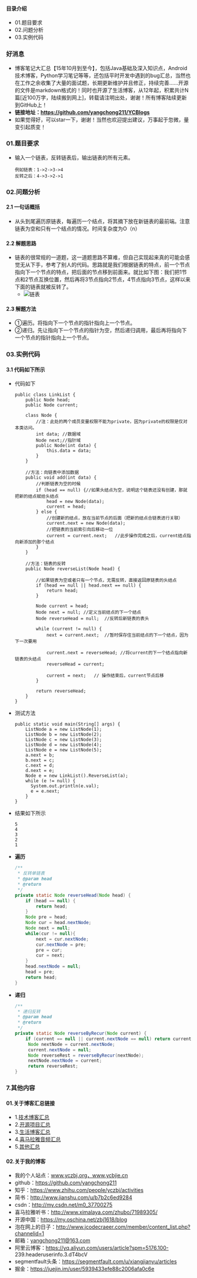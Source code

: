 #### 目录介绍
- 01.题目要求
- 02.问题分析
- 03.实例代码





### 好消息
- 博客笔记大汇总【15年10月到至今】，包括Java基础及深入知识点，Android技术博客，Python学习笔记等等，还包括平时开发中遇到的bug汇总，当然也在工作之余收集了大量的面试题，长期更新维护并且修正，持续完善……开源的文件是markdown格式的！同时也开源了生活博客，从12年起，积累共计N篇[近100万字，陆续搬到网上]，转载请注明出处，谢谢！所有博客陆续更新到GitHub上！
- **链接地址：https://github.com/yangchong211/YCBlogs**
- 如果觉得好，可以star一下，谢谢！当然也欢迎提出建议，万事起于忽微，量变引起质变！




### 01.题目要求
- 输入一个链表，反转链表后，输出链表的所有元素。
    ```
    例如链表：1->2->3->4
    反转之后：4->3->2->1
    ```


### 02.问题分析
#### 2.1 一句话概括
- 从头到尾遍历原链表，每遍历一个结点，将其摘下放在新链表的最前端。注意链表为空和只有一个结点的情况。时间复杂度为O（n）


#### 2.2 解题思路
- 链表的很常规的一道题，这一道题思路不算难，但自己实现起来真的可能会感觉无从下手，参考了别人的代码。思路就是我们根据链表的特点，前一个节点指向下一个节点的特点，把后面的节点移到前面来。就比如下图：我们把1节点和2节点互换位置，然后再将3节点指向2节点，4节点指向3节点，这样以来下面的链表就被反转了。
    - ![链表](https://img-blog.csdn.net/20160420134000174)


#### 2.3 解题方法
- ①遍历。将指向下一个节点的指针指向上一个节点。
- ②递归。先让指向下一个节点的指针为空，然后递归调用，最后再将指向下一个节点的指针指向上一个节点。


### 03.实例代码
#### 3.1 代码如下所示
- 代码如下
    ```
    public class LinkList {
        public Node head;
        public Node current;
        
        class Node {
            //注：此处的两个成员变量权限不能为private，因为private的权限是仅对本类访问。
            int data; //数据域
            Node next;//指针域
            public Node(int data) {
                this.data = data;
            }
        }
        
        //方法：向链表中添加数据
        public void add(int data) {
            //判断链表为空的时候
            if (head == null) {//如果头结点为空，说明这个链表还没有创建，那就把新的结点赋给头结点
                head = new Node(data);
                current = head;
            } else {
                //创建新的结点，放在当前节点的后面（把新的结点合链表进行关联）
                current.next = new Node(data);
                //把链表的当前索引向后移动一位
                current = current.next;   //此步操作完成之后，current结点指向新添加的那个结点
            }
        }
    
        //方法：链表的反转
        public Node reverseList(Node head) {
    
            //如果链表为空或者只有一个节点，无需反转，直接返回原链表的头结点
            if (head == null || head.next == null) {
                return head;
            }
    
            Node current = head;
            Node next = null; //定义当前结点的下一个结点
            Node reverseHead = null;  //反转后新链表的表头
    
            while (current != null) {
                next = current.next;  //暂时保存住当前结点的下一个结点，因为下一次要用
    
                current.next = reverseHead; //将current的下一个结点指向新链表的头结点
                reverseHead = current;  
    
                current = next;   // 操作结束后，current节点后移
            }
    
            return reverseHead;
        }
    }
    ```
- 测试方法
    ```
    public static void main(String[] args) {
        ListNode a = new ListNode(1);
        ListNode b = new ListNode(2);
        ListNode c = new ListNode(3);
        ListNode d = new ListNode(4);
        ListNode e = new ListNode(5);
        a.next = b;
        b.next = c;
        c.next = d;
        d.next = e;
        Node e = new LinkList().ReverseList(a);
        while (e != null) {
          System.out.println(e.val);
          e = e.next;
        }
    }
    ```
- 结果如下所示
    ```
    5
    4
    3
    2
    1
    ```
- **遍历**
    ```java
    /**
     * 反转单链表
     * @param head
     * @return
     */
    private static Node reverseHead(Node head) {
        if (head == null) {
            return head;
        }
        Node pre = head;
        Node cur = head.nextNode;
        Node next = null;
        while(cur != null){
            next = cur.nextNode;
            cur.nextNode = pre;
            pre = cur;
            cur = next;
        }
        head.nextNode = null;
        head = pre;
        return head;
    }
    ```
- **递归**
    ```java
    /**
     * 递归反转
     * @param head
     * @return
     */
    private static Node reverseByRecur(Node current) {
        if (current == null || current.nextNode == null) return current;  
         Node nextNode = current.nextNode;  
         current.nextNode = null;  
         Node reverseRest = reverseByRecur(nextNode);  
         nextNode.nextNode = current;  
         return reverseRest;  
    }
    ```





### 7.其他内容
#### 01.关于博客汇总链接
- 1.[技术博客汇总](https://www.jianshu.com/p/614cb839182c)
- 2.[开源项目汇总](https://blog.csdn.net/m0_37700275/article/details/80863574)
- 3.[生活博客汇总](https://blog.csdn.net/m0_37700275/article/details/79832978)
- 4.[喜马拉雅音频汇总](https://www.jianshu.com/p/f665de16d1eb)
- 5.[其他汇总](https://www.jianshu.com/p/53017c3fc75d)



#### 02.关于我的博客
- 我的个人站点：www.yczbj.org，www.ycbjie.cn
- github：https://github.com/yangchong211
- 知乎：https://www.zhihu.com/people/yczbj/activities
- 简书：http://www.jianshu.com/u/b7b2c6ed9284
- csdn：http://my.csdn.net/m0_37700275
- 喜马拉雅听书：http://www.ximalaya.com/zhubo/71989305/
- 开源中国：https://my.oschina.net/zbj1618/blog
- 泡在网上的日子：http://www.jcodecraeer.com/member/content_list.php?channelid=1
- 邮箱：yangchong211@163.com
- 阿里云博客：https://yq.aliyun.com/users/article?spm=5176.100- 239.headeruserinfo.3.dT4bcV
- segmentfault头条：https://segmentfault.com/u/xiangjianyu/articles
- 掘金：https://juejin.im/user/5939433efe88c2006afa0c6e




